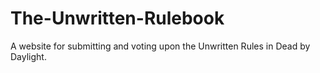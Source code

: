 # The-Unwritten-Rulebook
 
A website for submitting and voting upon the Unwritten Rules in Dead by Daylight.